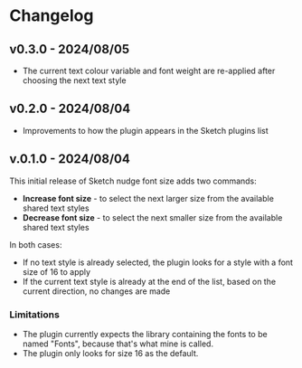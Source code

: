 # Changelog

## v0.3.0 - 2024/08/05

- The current text colour variable and font weight are re-applied after choosing the next text style

## v0.2.0 - 2024/08/04

- Improvements to how the plugin appears in the Sketch plugins list

## v.0.1.0 - 2024/08/04

This initial release of Sketch nudge font size adds two commands:

- **Increase font size** - to select the next larger size from the available shared text styles
- **Decrease font size** - to select the next smaller size from the available shared text styles

In both cases:

- If no text style is already selected, the plugin looks for a style with a font size of 16 to apply
- If the current text style is already at the end of the list, based on the current direction, no changes are made

### Limitations

- The plugin currently expects the library containing the fonts to be named "Fonts", because that's what mine is called.
- The plugin only looks for size 16 as the default.
